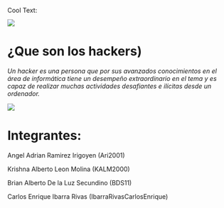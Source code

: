 <a href="http://es.cooltext.com" target="_top"><img src="https://cooltext.com/images/ct_pixel.gif" width="80" height="15" alt="Cool Text: Generador de Logotipos y Gráficos." border="0" /></a>

   ![](https://images.cooltext.com/5136737.png)
   
   # ¿Que son los hackers)
   
*Un hacker es una persona que por sus avanzados conocimientos en el área de informática tiene un desempeño extraordinario en el tema y es capaz de realizar muchas actividades desafiantes e ilícitas desde un ordenador.*

![](https://static.vix.com/es/sites/default/files/styles/large/public/btg/tech.batanga.com/files/Que-es-un-hacker-1.jpg?itok=WE5mA5uB)

# Integrantes:

Angel Adrian Ramirez Irigoyen (Ari2001)

Krishna Alberto Leon Molina (KALM2000)

Brian Alberto De la Luz Secundino (BDS11)

Carlos Enrique Ibarra Rivas (IbarraRivasCarlosEnrique)
